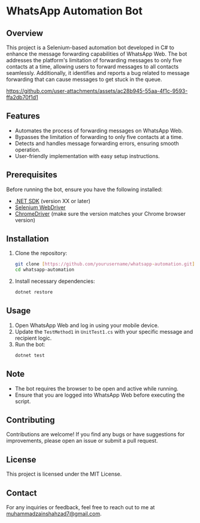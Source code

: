 # WhatsApp Automation Bot

## Overview
This project is a Selenium-based automation bot developed in C# to enhance the message forwarding capabilities of WhatsApp Web. The bot addresses the platform's limitation of forwarding messages to only five contacts at a time, allowing users to forward messages to all contacts seamlessly. Additionally, it identifies and reports a bug related to message forwarding that can cause messages to get stuck in the queue.

https://github.com/user-attachments/assets/ac28b945-55aa-4f1c-9593-ffa2db70f1d1

## Features
- Automates the process of forwarding messages on WhatsApp Web.
- Bypasses the limitation of forwarding to only five contacts at a time.
- Detects and handles message forwarding errors, ensuring smooth operation.
- User-friendly implementation with easy setup instructions.

## Prerequisites
Before running the bot, ensure you have the following installed:
- [.NET SDK](https://dotnet.microsoft.com/download) (version XX or later)
- [Selenium WebDriver](https://www.selenium.dev/downloads/)
- [ChromeDriver](https://chromedriver.chromium.org/downloads) (make sure the version matches your Chrome browser version)

## Installation
1. Clone the repository:
   ```bash
   git clone [https://github.com/yourusername/whatsapp-automation.git](https://github.com/TechZainShahzad/Whatsapp-Automation)
   cd whatsapp-automation
   ```

2. Install necessary dependencies:
   ```bash
   dotnet restore
   ```

## Usage
1. Open WhatsApp Web and log in using your mobile device.
2. Update the `TestMethod1` in `UnitTest1.cs` with your specific message and recipient logic.
3. Run the bot:
   ```bash
   dotnet test
   ```

## Note
- The bot requires the browser to be open and active while running.
- Ensure that you are logged into WhatsApp Web before executing the script.

## Contributing
Contributions are welcome! If you find any bugs or have suggestions for improvements, please open an issue or submit a pull request.

## License
This project is licensed under the MIT License.

## Contact
For any inquiries or feedback, feel free to reach out to me at [muhammadzainshahzad7@gmail.com](mailto:muhammadzainshahzad7@gmail.com).
